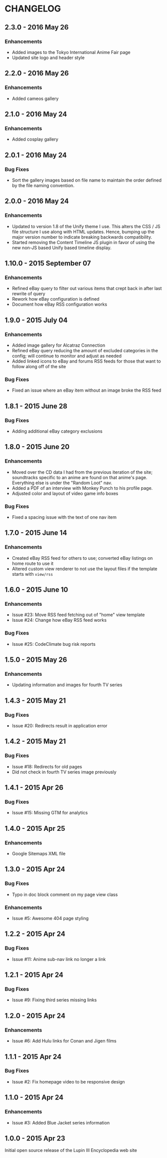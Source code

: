 # CHANGELOG

## 2.3.0 - 2016 May 26
### Enhancements
* Added images to the Tokyo International Anime Fair page
* Updated site logo and header style

## 2.2.0 - 2016 May 26
### Enhancements
* Added cameos gallery

## 2.1.0 - 2016 May 24
### Enhancements
* Added cosplay gallery

## 2.0.1 - 2016 May 24
### Bug Fixes
* Sort the gallery images based on file name to maintain the order defined by the file naming convention.

## 2.0.0 - 2016 May 24
### Enhancements
* Updated to version 1.8 of the Unify theme I use. This alters the CSS / JS file structure I use along with HTML updates.
  Hence, bumping up the major version number to indicate breaking backwards compatibility.
* Started removing the Content Timeline JS plugin in favor of using the new non-JS based Unify based timeline display.

## 1.10.0 - 2015 September 07
### Enhancements
* Refined eBay query to filter out various items that crept back in after last rewrite of query
* Rework how eBay configuration is defined
* Document how eBay RSS configuration works

## 1.9.0 - 2015 July 04

### Enhancements
* Added image gallery for Alcatraz Connection
* Refined eBay query reducing the amount of excluded categories in the config; will continue to monitor and adjust as needed
* Added linked icons to eBay and forums RSS feeds for those that want to follow along off of the site

### Bug Fixes
* Fixed an issue where an eBay item without an image broke the RSS feed

## 1.8.1 - 2015 June 28

### Bug Fixes
* Adding additional eBay category exclusions

## 1.8.0 - 2015 June 20

### Enhancements
* Moved over the CD data I had from the previous iteration of the site; soundtracks specific to an anime are found on
  that anime's page. Everything else is under the "Random Loot" nav.
* Added a PDF of an interview with Monkey Punch to his profile page.
* Adjusted color and layout of video game info boxes

### Bug Fixes
* Fixed a spacing issue with the text of one nav item

## 1.7.0 - 2015 June 14

### Enhancements
* Created eBay RSS feed for others to use; converted eBay listings on home route to use it
* Altered custom view renderer to not use the layout files if the template starts with `view/rss`

## 1.6.0 - 2015 June 10

### Enhancements
* Issue #23: Move RSS feed fetching out of "home" view template
* Issue #24: Change how eBay RSS feed works

### Bug Fixes
* Issue #25: CodeClimate bug risk reports

## 1.5.0 - 2015 May 26

### Enhancements
* Updating information and images for fourth TV series

## 1.4.3 - 2015 May 21

### Bug Fixes
* Issue #20: Redirects result in application error

## 1.4.2 - 2015 May 21

### Bug Fixes
* Issue #18: Redirects for old pages
* Did not check in fourth TV series image previously

## 1.4.1 - 2015 Apr 26

### Bug Fixes
* Issue #15: Missing GTM for analytics

## 1.4.0 - 2015 Apr 25

### Enhancements
* Google Sitemaps XML file

## 1.3.0 - 2015 Apr 24

### Bug Fixes
* Typo in doc block comment on my page view class

### Enhancements
* Issue #5: Awesome 404 page styling

## 1.2.2 - 2015 Apr 24

### Bug Fixes
* Issue #11: Anime sub-nav link no longer a link

## 1.2.1 - 2015 Apr 24

### Bug Fixes
* Issue #9: Fixing third series missing links

## 1.2.0 - 2015 Apr 24

### Enhancements
* Issue #6: Add Hulu links for Conan and Jigen films

## 1.1.1 - 2015 Apr 24

### Bug Fixes
* Issue #2: Fix homepage video to be responsive design

## 1.1.0 - 2015 Apr 24

### Enhancements
* Issue #3: Added Blue Jacket series information

## 1.0.0 - 2015 Apr 23

Initial open source release of the Lupin III Encyclopedia web site